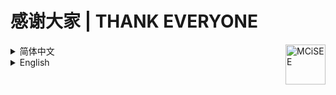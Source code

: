 # 感谢大家 | THANK EVERYONE

<img align="right" alt="MCiSEE" src="https://mcisee.top/assets/icon/appiconRound.png" title="MCiSEE" width="64">

<details><br>
<summary>简体中文</summary>

诚心感谢所有贡献以及支持我们的个人/组织/项目等。

排名不分先后。


## 发电感谢

| 人员                                                  | 捐献  |
|-----------------------------------------------------|-----|
| GitHub: [baiyuncode](https://github.com/baiyuncode) | 服务器 |


## 依赖/引用的项目

额外感谢 [GitHub](https://github.com)、[Gitee](https://gitee.com) 代码托管网站！

### 网站主体

[jQuery](https://github.com/jquery/jquery) JavaScript框架

[browser](https://github.com/mumuy/browser) 浏览器检测工具

[MDUI](https://github.com/zdhxiong/mdui) 纹理样式设计

[typeahead.js](https://github.com/twitter/typeahead.js) 关键词自动补全

[BBSPK](https://github.com/LYOfficial/BBSPK) 新兴我的世界论坛晋级赛

[Material Icons](https://github.com/google/material-design-icons) 纹理样式图标

[AutoLang](https://github.com/TheChuan1503/AutoLang) 前端国际化库

[JSON5](https://github.com/json5/json5) 面向人类的JSON

### 页脚/文档/404页面

[Shields.io](https://github.com/badges/shields) 简洁图章图标

[Visitor Badge](https://github.com/jwenjian/visitor-badge) 访问次数统计

[BBSPK](https://github.com/LYOfficial/BBSPK) 新兴我的世界论坛晋级赛

[Contrib](https://github.com/lacolaco/contributors-img) 贡献者图像

[Star Charts](https://github.com/caarlos0/starcharts) 星星历史图

[MCBBS](https://www.mcbbs.net) 404页面

### 工作流

[SSH Action](https://github.com/fifsky/ssh-action) 远程SSH命令

[Checkout](https://github.com/actions/checkout) 签出仓库

[Add & Commit](https://github.com/EndBug/add-and-commit) 提交并推送更改


## 贡献者

[![Contributors](https://contrib.rocks/image?repo=teaSummer/MCiSEE)](https://github.com/teaSummer/MCiSEE/graphs/contributors)


## 翻译人员

[teaSummer](https://github.com/teaSummer) 简体中文

[XiaozhiSans](https://github.com/XiaozhiSans),[teaSummer](https://github.com/teaSummer) English(英语)


## 写在最后

感谢大家的支持！望来日携手并进，实现更好的 Minecraft！

</details>



<details><br>
<summary>English</summary>

Thank you to all the people/organizations/projects that have contributed or supported us.

The list is in no particular order.


## Thanks for Donation

| Person                                              | Donation |
|-----------------------------------------------------|----------|
| GitHub: [baiyuncode](https://github.com/baiyuncode) | A server |


## Dependent/Referenced Projects

Special thanks to: [GitHub](https://github.com) and [Gitee](https://gitee.com) (Code Hosting Websites).

### Main Website

[jQuery](https://github.com/jquery/jquery) JavaScript Library

[browser](https://github.com/mumuy/browser) Useragent analysis tool

[MDUI](https://github.com/zdhxiong/mdui) A library of Web Components

[typeahead.js](https://github.com/twitter/typeahead.js) A fast and fully-featured autocomplete library

[BBSPK](https://github.com/LYOfficial/BBSPK) Emerging MC Forums Promotion Tournament

[Material Icons](https://github.com/google/material-design-icons) Material Design icons

[AutoLang](https://github.com/TheChuan1503/AutoLang) Web Internationalization JS Lib

[JSON5](https://github.com/json5/json5) JSON for humans

### Footer/Documents/404 Page

[Shields.io](https://github.com/badges/shields) Concise, consistent, and legible badges

[Visitor Badge](https://github.com/jwenjian/visitor-badge) Count visitors

[BBSPK](https://github.com/LYOfficial/BBSPK) Emerging MC Forums Promotion Tournament

[Contrib](https://github.com/lacolaco/contributors-img) Contributors images

[Star Charts](https://github.com/caarlos0/starcharts) Stars over time

[MCBBS](https://www.mcbbs.net) 404 Page

### Workflow

[SSH Action](https://github.com/fifsky/ssh-action) Remote SSH Commands

[Checkout](https://github.com/actions/checkout) Checking out a repo

[Add & Commit](https://github.com/EndBug/add-and-commit) Commit & push changes


## Contributors

[![Contributors](https://contrib.rocks/image?repo=teaSummer/MCiSEE)](https://github.com/teaSummer/MCiSEE/graphs/contributors)


## Translators

[teaSummer](https://github.com/teaSummer) 简体中文(Chinese Simplified)

[XiaozhiSans](https://github.com/XiaozhiSans),[teaSummer](https://github.com/teaSummer) English


## Words in the End

Hope to work together in the future to realize better Minecraft!

</details>


